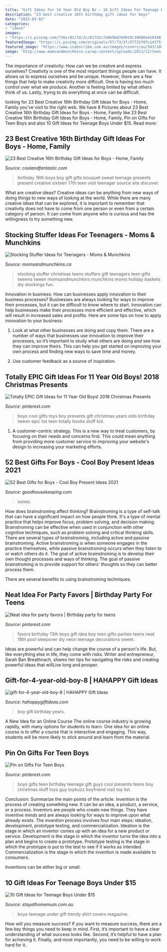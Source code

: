 ```yaml
---
title: "Gift Ideas For 14 Year Old Boy Nz ~ 10 Gift Ideas For Teenage Boys Under $15"
description: "23 best creative 16th birthday gift ideas for boys"
date: "2023-03-02"
categories:
- "ideas"
images:
- "https://i.pinimg.com/736x/81/7d/2c/817d2c7a9b9b870d919c39680a410348.jpg"
featuredImage: "https://i.pinimg.com/originals/57/73/2f/57732f0fc14375fde35755d34e318d3d.jpg"
featured_image: "https://www.isubscribe.com.au/images/covers/au/543/10496/xlarge/KRASH61220193292.jpg"
image: "http://www.momsandmunchkins.ca/wp-content/uploads/2013/12/teen-stocking-stuffers-teens.jpg"
---
```



The importance of creativity: How can we be creative and express ourselves?
Creativity is one of the most important things people can have. It allows us to express ourselves and be unique. However, there are a few things that help to make creativity more difficult. One is having too much control over what we produce. Another is feeling limited by what others think of us. Lastly, trying to do everything at once can be difficult.

	

		
looking for 23 Best Creative 16th Birthday Gift Ideas for Boys - Home, Family you've visit to the right web. We have 8 Pictures about 23 Best Creative 16th Birthday Gift Ideas for Boys - Home, Family like 23 Best Creative 16th Birthday Gift Ideas for Boys - Home, Family, Pin on Gifts For Teen Boys and also 10 Gift Ideas for Teenage Boys Under $15. Read more:
		
    
## 23 Best Creative 16th Birthday Gift Ideas For Boys - Home, Family

<img loading=lazy src="https://coolandfantastic.com/wp-content/uploads/2020/02/creative-16th-birthday-gift-ideas-for-boys-new-16th-birthday-bouquet-for-boy-gift-ideas-of-creative-16th-birthday-gift-ideas-for-boys.jpg" onerror="this.onerror=null;this.src='https://tse4.mm.bing.net/th?id=OIP.eMgoLUByHriP-6gcqteQlgHaNK&amp;pid=15.1';" alt="23 Best Creative 16th Birthday Gift Ideas for Boys - Home, Family">

_Source: coolandfantastic.com_

>birthday 16th boys boy gift gifts bouquet sweet teenage presents present creative sixteen 17th teen visit teenager source site discover. 

	

What are creative ideas?
Creative ideas can be anything from new ways of doing things to new ways of looking at the world. While there are many creative ideas that can be explored, it is important to remember that creativity does not have to come from one person or even from a certain category of person. It can come from anyone who is curious and has the willingness to try something new.

    
## Stocking Stuffer Ideas For Teenagers - Moms &amp; Munchkins

<img loading=lazy src="http://www.momsandmunchkins.ca/wp-content/uploads/2013/12/teen-stocking-stuffers-teens.jpg" onerror="this.onerror=null;this.src='https://tse1.mm.bing.net/th?id=OIP.DAq-OvXURA9CBaFeKkEmNAHaMd&amp;pid=15.1';" alt="Stocking Stuffer Ideas for Teenagers - Moms &amp; Munchkins">

_Source: momsandmunchkins.ca_

>stocking stuffer christmas teens stuffers gift teenagers teen gifts tweens tween momsandmunchkins munchkins moms holiday baskets diy stockings fun. 

	

Innovation in business: How can businesses apply innovation to their business processes?
Businesses are always looking for ways to improve their processes, but it can be difficult to know where to start. Innovation can help businesses make their processes more efficient and effective, which will result in increased sales and profits. Here are some tips on how to apply innovation to your business: 
1. Look at what other businesses are doing and copy them. There are a number of ways that businesses use innovation to improve their processes, so it’s important to study what others are doing and see how they can improve theirs. This can help you get started on improving your own process and finding new ways to save time and money. 

2. Use customer feedback as a source of inspiration.

    
## Totally EPIC Gift Ideas For 11 Year Old Boys! 2018 Christmas Presents

<img loading=lazy src="https://i.pinimg.com/originals/0d/a4/3d/0da43da7dc87f194f4b3076b37fc8f0a.jpg" onerror="this.onerror=null;this.src='https://tse2.mm.bing.net/th?id=OIP.MPNSBSwp9tk8YseNXhu14AHaLG&amp;pid=15.1';" alt="Totally EPIC Gift Ideas for 11 Year Old Boys! 2018 Christmas Presents">

_Source: pinterest.com_

>boys cool gifts toys boy presents gift christmas years olds birthday tween epic list teen totally books stuff kid. 

	

1. A customer-centric strategy. This is a new way to treat customers, by focusing on their needs and concerns first. This could mean anything from providing more customer service to improving your website's design to increasing your marketing efforts.

    
## 52 Best Gifts For Boys - Cool Boy Present Ideas 2021

<img loading=lazy src="https://hips.hearstapps.com/vader-prod.s3.amazonaws.com/1563825195-gifts-for-boys-big-art-set-resize-1563825180.jpg?crop=1xw:1xh;center,top&amp;resize=480:*" onerror="this.onerror=null;this.src='https://tse1.mm.bing.net/th?id=OIP.ZIFaW8mezf0E-EII7uUhKgAAAA&amp;pid=15.1';" alt="52 Best Gifts for Boys - Cool Boy Present Ideas 2021">

_Source: goodhousekeeping.com_

>xonex. 

	

How does brainstroming affect thinking?
Brainstroming is a type of self-talk that can have a significant impact on how people think. It's a type of mental practice that helps improve focus, problem solving, and decision making. Brainstroming can be effective when used in conjunction with other cognitive techniques, such as problem solving and critical thinking skills.
There are several types of brainstroming, including active and passive brainstroming. Active brainstroming is when someone engages in the practice themselves, while passive brainstroming occurs when they listen to or watch others do it. The goal of active brainstroming is to develop their own thought processes and ways of thinking. The goal of passive brainstroming is to provide support for others' thoughts so they can better process them.

There are several benefits to using brainstroming techniques.

    
## Neat Idea For Party Favors | Birthday Party For Teens

<img loading=lazy src="https://i.pinimg.com/originals/57/73/2f/57732f0fc14375fde35755d34e318d3d.jpg" onerror="this.onerror=null;this.src='https://tse4.mm.bing.net/th?id=OIP.WZ1UY6YDgV2qdNbr-kB1iAHaJ4&amp;pid=15.1';" alt="Neat idea for party favors | Birthday party for teens">

_Source: pinterest.com_

>favors birthday 13th boys gift idea boy teen gifts parties teens neat 18th pool sleepover diy neon teenage decorations sweet. 

	

Ideas are powerful and can help change the course of a person's life. But, like everything else in life, they come with risks. Writer and entrepreneur, Sarah Ban Breathnach, shares her tips for navigating the risks and creating powerful ideas that willLive long and prosper.

    
## Gift-for-4-year-old-boy-8 | HAHAPPY Gift Ideas

<img loading=lazy src="https://hahappygiftideas.com/wp-content/uploads/2020/03/gift-for-4-year-old-boy-8.jpg" onerror="this.onerror=null;this.src='https://tse3.mm.bing.net/th?id=OIP.rKXND3GbERERaUG4y6QNtQHaHG&amp;pid=15.1';" alt="gift-for-4-year-old-boy-8 | HAHAPPY Gift Ideas">

_Source: hahappygiftideas.com_

>boy gift birthday years. 

	

A New Idea for an Online Course
The online course industry is growing rapidly, with many options for students to learn. One idea for an online course is to offer a course that is interactive and engaging. This way, students will be more likely to stick around and learn from the material.

    
## Pin On Gifts For Teen Boys

<img loading=lazy src="https://i.pinimg.com/736x/81/7d/2c/817d2c7a9b9b870d919c39680a410348.jpg" onerror="this.onerror=null;this.src='https://tse3.mm.bing.net/th?id=OIP.r5Yo5aB4sgGp6znZD-lfsQHaOG&amp;pid=15.1';" alt="Pin on Gifts For Teen Boys">

_Source: pinterest.com_

>boys gifts teen birthday teenage gift guys cool presents teens boy christmas stuff toys guy toybuzz boyfriend visit toy list. 

	

Conclusion: Summarize the main points of the article.
Invention is the process of creating something new. It can be an idea, a product, a service, or a process. Inventors are people who create new things. They have inventive minds and are always looking for ways to improve upon what already exists.
The invention process involves four main steps: ideation, development, prototype testing, and commercialization. Ideation is the stage in which an inventor comes up with an idea for a new product or service. Development is the stage in which the inventor turns the idea into a plan and begins to create a prototype. Prototype testing is the stage in which the prototype is put to the test to see if it works as intended. Commercialization is the stage in which the invention is made available to consumers.

Inventions can be either big or small.

    
## 10 Gift Ideas For Teenage Boys Under $15

<img loading=lazy src="https://www.isubscribe.com.au/images/covers/au/543/10496/xlarge/KRASH61220193292.jpg" onerror="this.onerror=null;this.src='https://tse4.mm.bing.net/th?id=OIP.FECvM8wqIEODZJukKsjJ6AAAAA&amp;pid=15.1';" alt="10 Gift Ideas for Teenage Boys Under $15">

_Source: stayathomemum.com.au_

>boys teenage under gift trendy shirt covers magazine. 

	

How will you measure success?
If you want to measure success, there are a few key things you need to keep in mind. First, it’s important to have a clear understanding of what success looks like. Second, it’s helpful to have a plan for achieving it. Finally, and most importantly, you need to be willing to work hard for it.

